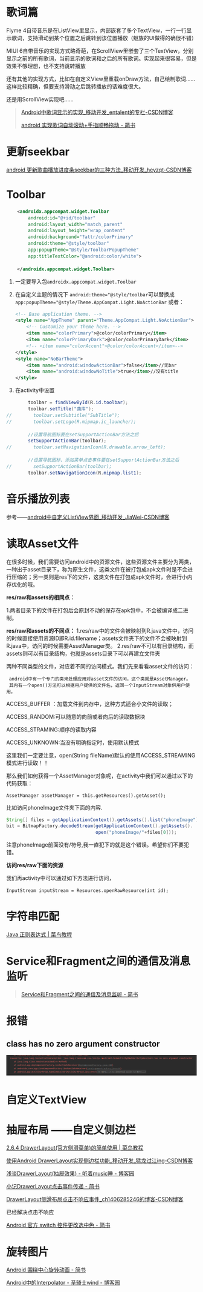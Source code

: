 # 歌词篇



Flyme 4自带音乐是在ListView里显示，内部嵌套了多个TextView，一行一行显示歌词，支持滑动到某个位置之后跳转到该位置播放（魅族的UI做得的确很不错）

MIUI 6自带音乐的实现方式略奇葩，在ScrollView里嵌套了三个TextView，分别显示之前的所有歌词，当前显示的歌词和之后的所有歌词。实现起来很容易，但是效果不够理想，也不支持跳转播放

还有其他的实现方式，比如在自定义View里重载onDraw方法，自己绘制歌词……这样比较精确，但要支持滑动之后跳转播放的话难度很大。

还是用ScrollView实现吧……





> [Android中歌词显示的实现_移动开发_entalent的专栏-CSDN博客](https://blog.csdn.net/entalent/article/details/45456773)
>
> [android 实现歌词自动滚动+手指顺畅拖动 - 简书](https://www.jianshu.com/p/f251bda684e8)
>
> 





# 更新seekbar

[android 更新歌曲播放进度条seekbar的三种方法_移动开发_heyzqt-CSDN博客](https://blog.csdn.net/sinat_24946363/article/details/51494581)





# Toolbar

```xml
    <androidx.appcompat.widget.Toolbar
        android:id="@+id/toolbar"
        android:layout_width="match_parent"
        android:layout_height="wrap_content"
        android:background="?attr/colorPrimary"
        android:theme="@style/toolbar"
        app:popupTheme="@style/ToolbarPopupTheme"
        app:titleTextColor="@android:color/white">

    </androidx.appcompat.widget.Toolbar>
```



1. 一定要导入包`androidx.appcompat.widget.Toolbar`

2. 在自定义主题的情况下
   `android:theme="@style/toolbar`可以替换成 `app:popupTheme="@style/Theme.AppCompat.Light.NoActionBar`
   或者：

   ```xml
   <!-- Base application theme. -->
   <style name="AppTheme" parent="Theme.AppCompat.Light.NoActionBar">
       <!-- Customize your theme here. -->
       <item name="colorPrimary">@color/colorPrimary</item>
       <item name="colorPrimaryDark">@color/colorPrimaryDark</item>
       <!-- <item name="colorAccent">@color/colorAccent</item>-->
   </style>
   <style name="NoBarTheme">
       <item name="android:windowActionBar">false</item>//无bar
       <item name="android:windowNoTitle">true</item>//没有title
   </style>
   
   ```

3. 在activity中设置

```java
        toolbar = findViewById(R.id.toolbar);
        toolbar.setTitle("曲库");
//        toolbar.setSubtitle("SubTitle");
//        toolbar.setLogo(R.mipmap.ic_launcher);

        //设置导航图标要在setSupportActionBar方法之后
        setSupportActionBar(toolbar);
//        toolbar.setNavigationIcon(R.drawable.arrow_left);

        //设置导航图标、添加菜单点击事件要在setSupportActionBar方法之后
//        setSupportActionBar(toolbar);
        toolbar.setNavigationIcon(R.mipmap.list1);
```





# 音乐播放列表

参考——[android中自定义ListView界面_移动开发_JiaWei-CSDN博客](https://blog.csdn.net/qq_40962416/article/details/82114063)







# 读取Asset文件



在很多时候，我们需要访问android中的资源文件，这些资源文件主要分为两类，一种出于asset目录下，称为原生文件，这类文件在被打包成apk文件时是不会进行压缩的；另一类则是res下的文件，这类文件在打包成apk文件时，会进行小内存优化的哦。

**res/raw和assets的相同点：**

1.两者目录下的文件在打包后会原封不动的保存在apk包中，不会被编译成二进制。

**res/raw和assets的不同点：**
1.res/raw中的文件会被映射到R.java文件中，访问的时候直接使用资源ID即R.id.filename；assets文件夹下的文件不会被映射到R.java中，访问的时候需要AssetManager类。
2.res/raw不可以有目录结构，而assets则可以有目录结构，也就是assets目录下可以再建立文件夹

  两种不同类型的文件，对应着不同的访问模式。我们先来看看asset文件的访问：

     android中有一个专门的类来处理应用对asset文件的访问，这个类就是AssetManager。
     其内有一个open()方法可以根据用户提供的文件名，返回一个InputStream对象供用户使用。


ACCESS_BUFFER ：加载文件到内存中，这种方式适合小文件的读取；

ACCESS_RANDOM:可以随意的向前或者向后的读取数据块

ACCESS_STRAMING:顺序的读取内容

ACCESS_UNKNOWN:当没有明确指定时，使用默认模式

这里我们一定要注意，open(String fileName)默认的使用ACCESS_STREAMING模式进行读取！！

那么我们如何获得一个AssetManager对象呢，在activity中我们可以通过以下的代码获取：

```
AssetManager assetManager = this.getResources().getAsset();
```


比如访问phoneImage文件夹下面的内容.


```java
String[] files = getApplicationContext().getAssets().list("phoneImage");
bit = BitmapFactory.decodeStream(getApplicationContext().getAssets().
                                 open("phoneImage/"+files[0]));
```
注意phoneImage前面没有/符号,我一直犯下的就是这个错误。希望你们不要犯错。



**访问res/raw下面的资源**

我们再activity中可以通过如下方法进行访问，

`InputStream inputStream = Resources.openRawResource(int id);`







# 字符串匹配

[Java 正则表达式 | 菜鸟教程](https://www.runoob.com/java/java-regular-expressions.html)









# Service和Fragment之间的通信及消息监听

> [Service和Fragment之间的通信及消息监听 - 简书](https://www.jianshu.com/p/d9af55834337)







# 报错



## class has no zero argument constructor

![1584718258241](assets/1584718258241.png)





# 自定义TextView





# 抽屉布局 ——自定义侧边栏

[2.6.4 DrawerLayout(官方侧滑菜单)的简单使用 | 菜鸟教程](https://www.runoob.com/w3cnote/android-tutorial-drawerlayout.html)

[使用Android DrawerLayout实现侧边栏功能_移动开发_猛龙过江ing-CSDN博客](https://blog.csdn.net/weixin_38141453/article/details/83686134?depth_1-utm_source=distribute.pc_relevant.none-task&utm_source=distribute.pc_relevant.none-task)

[浅谈DrawerLayout(抽屉效果) - 听着music睡 - 博客园](https://www.cnblogs.com/xqxacm/p/5319258.html)

[小记DrawerLayout点击事件传递 - 简书](https://www.jianshu.com/p/385f007f10d4)

[DrawerLayout侧滑布局点击不响应事件_ch1406285246的博客-CSDN博客](https://blog.csdn.net/ch1406285246/article/details/78665263?depth_1-utm_source=distribute.pc_relevant.none-task&utm_source=distribute.pc_relevant.none-task)

已经解决点击不响应





[Android 官方 switch 控件更改选中色 - 简书](https://www.jianshu.com/p/0fcb6c20357c)





# 旋转图片

[Android 围绕中心旋转动画 - 简书](https://www.jianshu.com/p/7b5ad585baf0)

[Android中的Interpolator - 圣骑士wind - 博客园](https://www.cnblogs.com/mengdd/p/3346003.html)